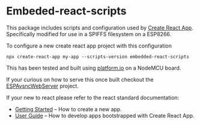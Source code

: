 # Embeded-react-scripts

This package includes scripts and configuration used by [Create React App](https://github.com/facebook/create-react-app).  Specifically modified for use in a SPIFFS filesystem on a ESP8266.

To configure a new create react app project with this configuration 

```
npx create-react-app my-app --scripts-version embedded-react-scripts
```



This has been tested and built using [platform.io](https://platform.io) on a NodeMCU board. 

If your curious on how to serve this once built checkout the [ESPAysncWebServer](https://github.com/me-no-dev/ESPAsyncWebServer) project. 

If your new to react please refer to the react standard documentation:

- [Getting Started](https://facebook.github.io/create-react-app/docs/getting-started) – How to create a new app.
- [User Guide](https://facebook.github.io/create-react-app/) – How to develop apps bootstrapped with Create React App.
